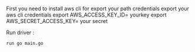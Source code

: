 First you need to install aws cli for export your path credentials
export your aws cli credentials 
export AWS_ACCESS_KEY_ID= yourkey
export AWS_SECRET_ACCESS_KEY= your secret


Run driver :
```
run go main.go
```


